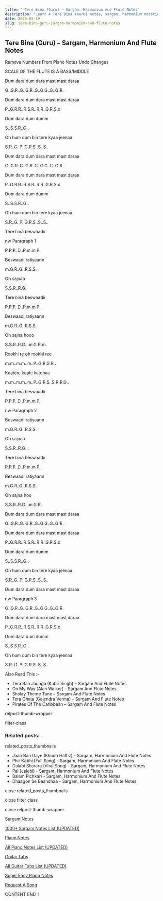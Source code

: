 ```yaml
---
title: " Tere Bina (Guru) – Sargam, Harmonium And Flute Notes"
description: "Learn # Tere Bina (Guru) notes, sargam, harmonium notations and flute notes. Easy step-by-step tutorial for beginners."
date: 2025-05-19
slug: tere-bina-guru-sargam-harmonium-and-flute-notes
---
```


## Tere Bina (Guru) – Sargam, Harmonium And Flute Notes

Remove Numbers From Piano Notes
Undo Changes

SCALE OF THE FLUTE IS A BASS/MIDDLE

Dum dara dum dara mast mast daraa

G..G.R..G..G.R..G..G.G..G..G.R.

Dum dara dum dara mast mast daraa

P..G.R.R..R.S.R..R.R..G.R.S.d.

Dum dara dum dumm

S..S.S.R..G..

Oh hum dum bin tere kyaa jeenaa

S.R..G..P..G.R.S..S..S..

Dum dara dum dara mast mast daraa

G..G.R..G..G.R..G..G.G..G..G.R.

Dum dara dum dara mast mast daraa

P..G.R.R..R.S.R..R.R..G.R.S.d.

Dum dara dum dumm

S..S.S.R..G..

Oh hum dum bin tere kyaa jeenaa

S.R..G..P..G.R.S..S..S..

Tere bina beswaadii

nw Paragraph 1

P.P.P..D..P.m.m.P.

Beswaadi ratiyaann

m.G.R..G..R.S.S.

Oh sajnaa

S.S.R..R.G..

Tere bina beswaadii

P.P.P..D..P.m.m.P.

Beswaadi ratiyaann

m.G.R..G..R.S.S.

Oh sajna hooo

S.S.R..R.G…m.G.R.m.

Rookhi re oh rookhi ree

m.m..m.m..m..P..G.R.G.R..

Kaatore kaate katenaa

m.m..m.m..m..P..G.R.S..S.R.R.G..

Tere bina beswaadii

P.P.P..D..P.m.m.P.

nw Paragraph 2

Beswaadi ratiyaann

m.G.R..G..R.S.S.

Oh sajnaa

S.S.R..R.G…

Tere bina beswaadii

P.P.P..D..P.m.m.P.

Beswaadi ratiyaann

m.G.R..G..R.S.S.

Oh sajna hoo

S.S.R..R.G…m.G.R.

Dum dara dum dara mast mast daraa

G..G.R..G..G.R..G..G.G..G..G.R.

Dum dara dum dara mast mast daraa

P..G.R.R..R.S.R..R.R..G.R.S.d.

Dum dara dum dumm

S..S.S.R..G..

Oh hum dum bin tere kyaa jeenaa

S.R..G..P..G.R.S..S..S..

Dum dara dum dara mast mast daraa

nw Paragraph 3

G..G.R..G..G.R..G..G.G..G..G.R.

Dum dara dum dara mast mast daraa

P..G.R.R..R.S.R..R.R..G.R.S.d.

Dum dara dum dumm

S..S.S.R..G..

Oh hum dum bin tere kyaa jeenaa

S.R..G..P..G.R.S..S..S..

Also Read This :-

- Tera Ban Jaunga (Kabir Singh) – Sargam And Flute Notes
- On My Way (Alan Walker) – Sargam And Flute Notes
- Sholay Theme Tune – Sargam And Flute Notes
- Tera Ghata (Gajendra Verma) – Sargam And Flute Notes
- Pirates Of The Caribbean – Sargam And Flute Notes

relpost-thumb-wrapper

filter-class

### Related posts:

related_posts_thumbnails

- Jaan Ban Gaye (Khuda Haffiz) - Sargam, Harmonium And Flute Notes
- Phir Kabhi (Full Song) - Sargam, Harmonium And Flute Notes
- Gulabi Sharara (Viral Song) - Sargam, Harmonium And Flute Notes
- Pal (Jalebi) - Sargam, Harmonium And Flute Notes
- Balam Pichkari - Sargam, Harmonium And Flute Notes
- Dhaagon Se Baandhaa - Sargam, Harmonium And Flute Notes

close related_posts_thumbnails

close filter class

close relpost-thumb-wrapper

[Sargam Notes](/sargam-notes.html)

[1000+ Sargam Notes List (UPDATED)](/all-songs-list-sargam-notes.html)

[Piano Notes](/piano-notes.html)

[All Piano Notes List (UPDATED)](/all-songs-list-piano-notes.html)

[Guitar Tabs](/guitar-tabs.html)

[All Guitar Tabs List (UPDATED)](/all-songs-list-guitar-tabs.html)

[Super Easy Piano Notes](https://studywall.in/)

[Request A Song](/request-a-song.html)

CONTENT END 1
